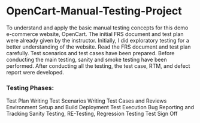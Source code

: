 # OpenCart-Manual-Testing-Project

To understand and apply the basic manual testing concepts for this demo e-commerce website, OpenCart. The initial FRS document and test plan were already given by the instructor. Initially, I did exploratory testing for a better understanding of the website. Read the FRS document and test plan carefully. Test scenarios and test cases have been prepared. Before conducting the main testing, sanity and smoke testing have been performed. After conducting all the testing, the test case, RTM, and defect report were developed.

### Testing Phases:
Test Plan
Writing Test Scenarios
Writing Test Cases and Reviews
Environment Setup and Build Deployment
Test Execution
Bug Reporting and Tracking
Sanity Testing, RE-Testing, Regression Testing
Test Sign Off

